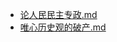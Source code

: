 - [论人民民主专政.md](3000-自考\资料\KM01-中国近现代史纲要\05-中国近现代历史文献选集\1840-1949\解放战争时期\论人民民主专政.md)
- [唯心历史观的破产.md](3000-自考\资料\KM01-中国近现代史纲要\05-中国近现代历史文献选集\1840-1949\解放战争时期\唯心历史观的破产.md)
